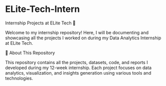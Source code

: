 # ELite-Tech-Intern

Internship Projects at ELite Tech 🚀

Welcome to my internship repository! Here, I will be documenting and showcasing all the projects I worked on during my Data Analytics Internship at ELite Tech.

📌 About This Repository

This repository contains all the projects, datasets, code, and reports I developed during my 12-week internship. 
Each project focuses on data analytics, visualization, and insights generation using various tools and technologies.
